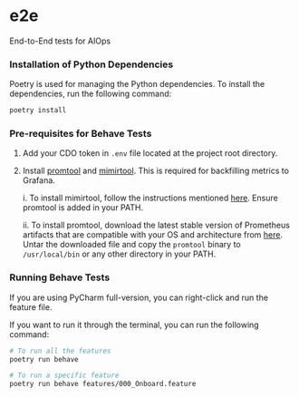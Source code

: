 # e2e
End-to-End tests for AIOps

### Installation of Python Dependencies
Poetry is used for managing the Python dependencies. To install the dependencies, run the following command:

```bash
poetry install
```

### Pre-requisites for Behave Tests

1. Add your CDO token in `.env` file located at the project root directory.
2. Install [promtool](https://prometheus.io/docs/prometheus/latest/command-line/promtool/)
   and [mimirtool](https://grafana.com/docs/mimir/latest/manage/tools/mimirtool/). This is
   required for backfilling metrics to Grafana.

   i. To install mimirtool, follow the instructions
   mentioned [here](https://grafana.com/docs/mimir/latest/manage/tools/mimirtool/#installation). Ensure promtool is
   added in your PATH.

   ii. To install promtool, download the latest stable version of Prometheus artifacts that are compatible with your OS
   and architecture from [here](https://github.com/prometheus/prometheus/releases). Untar the downloaded file and copy
   the `promtool` binary to `/usr/local/bin` or any other directory in your PATH.

### Running Behave Tests

If you are using PyCharm full-version, you can right-click and run the feature file. 

If you want to run it through the
terminal, you can run the following command:

```bash
# To run all the features
poetry run behave

# To run a specific feature
poetry run behave features/000_Onboard.feature 
```